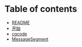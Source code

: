 # Table of contents

* [README](README.md)
* [开始](instructions.md)
* [cqcode](cqcode.md)
* [MessageSegment](message_segment.md)

